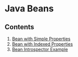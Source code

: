 # Java Beans

## Contents
1. [Bean with Simple Properties](SimpleProperties/src/com/rahulmadbhavi/training)
2. [Bean with Indexed Properties](IndexedProperties/src/com/rahulmadbhavi/training)
3. [Bean Introspector Example](Bean)